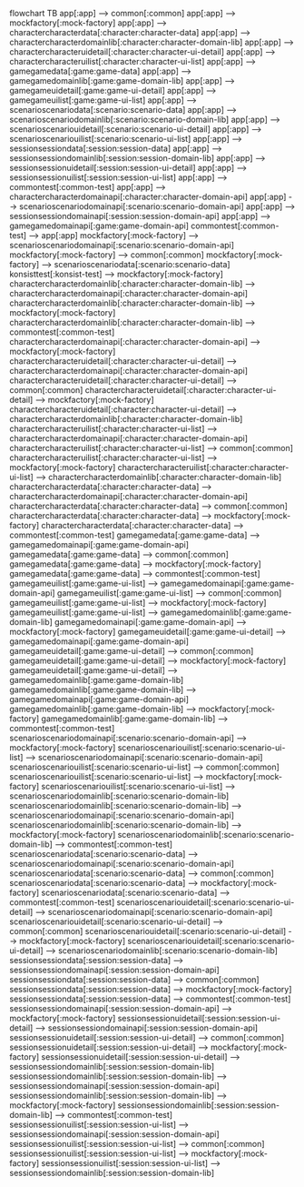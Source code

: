 flowchart TB
  app[:app] --> common[:common]
  app[:app] --> mockfactory[:mock-factory]
  app[:app] --> charactercharacterdata[:character:character-data]
  app[:app] --> charactercharacterdomainlib[:character:character-domain-lib]
  app[:app] --> charactercharacteruidetail[:character:character-ui-detail]
  app[:app] --> charactercharacteruilist[:character:character-ui-list]
  app[:app] --> gamegamedata[:game:game-data]
  app[:app] --> gamegamedomainlib[:game:game-domain-lib]
  app[:app] --> gamegameuidetail[:game:game-ui-detail]
  app[:app] --> gamegameuilist[:game:game-ui-list]
  app[:app] --> scenarioscenariodata[:scenario:scenario-data]
  app[:app] --> scenarioscenariodomainlib[:scenario:scenario-domain-lib]
  app[:app] --> scenarioscenariouidetail[:scenario:scenario-ui-detail]
  app[:app] --> scenarioscenariouilist[:scenario:scenario-ui-list]
  app[:app] --> sessionsessiondata[:session:session-data]
  app[:app] --> sessionsessiondomainlib[:session:session-domain-lib]
  app[:app] --> sessionsessionuidetail[:session:session-ui-detail]
  app[:app] --> sessionsessionuilist[:session:session-ui-list]
  app[:app] --> commontest[:common-test]
  app[:app] --> charactercharacterdomainapi[:character:character-domain-api]
  app[:app] --> scenarioscenariodomainapi[:scenario:scenario-domain-api]
  app[:app] --> sessionsessiondomainapi[:session:session-domain-api]
  app[:app] --> gamegamedomainapi[:game:game-domain-api]
  commontest[:common-test] --> app[:app]
  mockfactory[:mock-factory] --> scenarioscenariodomainapi[:scenario:scenario-domain-api]
  mockfactory[:mock-factory] --> common[:common]
  mockfactory[:mock-factory] --> scenarioscenariodata[:scenario:scenario-data]
  konsisttest[:konsist-test] --> mockfactory[:mock-factory]
  charactercharacterdomainlib[:character:character-domain-lib] --> charactercharacterdomainapi[:character:character-domain-api]
  charactercharacterdomainlib[:character:character-domain-lib] --> mockfactory[:mock-factory]
  charactercharacterdomainlib[:character:character-domain-lib] --> commontest[:common-test]
  charactercharacterdomainapi[:character:character-domain-api] --> mockfactory[:mock-factory]
  charactercharacteruidetail[:character:character-ui-detail] --> charactercharacterdomainapi[:character:character-domain-api]
  charactercharacteruidetail[:character:character-ui-detail] --> common[:common]
  charactercharacteruidetail[:character:character-ui-detail] --> mockfactory[:mock-factory]
  charactercharacteruidetail[:character:character-ui-detail] --> charactercharacterdomainlib[:character:character-domain-lib]
  charactercharacteruilist[:character:character-ui-list] --> charactercharacterdomainapi[:character:character-domain-api]
  charactercharacteruilist[:character:character-ui-list] --> common[:common]
  charactercharacteruilist[:character:character-ui-list] --> mockfactory[:mock-factory]
  charactercharacteruilist[:character:character-ui-list] --> charactercharacterdomainlib[:character:character-domain-lib]
  charactercharacterdata[:character:character-data] --> charactercharacterdomainapi[:character:character-domain-api]
  charactercharacterdata[:character:character-data] --> common[:common]
  charactercharacterdata[:character:character-data] --> mockfactory[:mock-factory]
  charactercharacterdata[:character:character-data] --> commontest[:common-test]
  gamegamedata[:game:game-data] --> gamegamedomainapi[:game:game-domain-api]
  gamegamedata[:game:game-data] --> common[:common]
  gamegamedata[:game:game-data] --> mockfactory[:mock-factory]
  gamegamedata[:game:game-data] --> commontest[:common-test]
  gamegameuilist[:game:game-ui-list] --> gamegamedomainapi[:game:game-domain-api]
  gamegameuilist[:game:game-ui-list] --> common[:common]
  gamegameuilist[:game:game-ui-list] --> mockfactory[:mock-factory]
  gamegameuilist[:game:game-ui-list] --> gamegamedomainlib[:game:game-domain-lib]
  gamegamedomainapi[:game:game-domain-api] --> mockfactory[:mock-factory]
  gamegameuidetail[:game:game-ui-detail] --> gamegamedomainapi[:game:game-domain-api]
  gamegameuidetail[:game:game-ui-detail] --> common[:common]
  gamegameuidetail[:game:game-ui-detail] --> mockfactory[:mock-factory]
  gamegameuidetail[:game:game-ui-detail] --> gamegamedomainlib[:game:game-domain-lib]
  gamegamedomainlib[:game:game-domain-lib] --> gamegamedomainapi[:game:game-domain-api]
  gamegamedomainlib[:game:game-domain-lib] --> mockfactory[:mock-factory]
  gamegamedomainlib[:game:game-domain-lib] --> commontest[:common-test]
  scenarioscenariodomainapi[:scenario:scenario-domain-api] --> mockfactory[:mock-factory]
  scenarioscenariouilist[:scenario:scenario-ui-list] --> scenarioscenariodomainapi[:scenario:scenario-domain-api]
  scenarioscenariouilist[:scenario:scenario-ui-list] --> common[:common]
  scenarioscenariouilist[:scenario:scenario-ui-list] --> mockfactory[:mock-factory]
  scenarioscenariouilist[:scenario:scenario-ui-list] --> scenarioscenariodomainlib[:scenario:scenario-domain-lib]
  scenarioscenariodomainlib[:scenario:scenario-domain-lib] --> scenarioscenariodomainapi[:scenario:scenario-domain-api]
  scenarioscenariodomainlib[:scenario:scenario-domain-lib] --> mockfactory[:mock-factory]
  scenarioscenariodomainlib[:scenario:scenario-domain-lib] --> commontest[:common-test]
  scenarioscenariodata[:scenario:scenario-data] --> scenarioscenariodomainapi[:scenario:scenario-domain-api]
  scenarioscenariodata[:scenario:scenario-data] --> common[:common]
  scenarioscenariodata[:scenario:scenario-data] --> mockfactory[:mock-factory]
  scenarioscenariodata[:scenario:scenario-data] --> commontest[:common-test]
  scenarioscenariouidetail[:scenario:scenario-ui-detail] --> scenarioscenariodomainapi[:scenario:scenario-domain-api]
  scenarioscenariouidetail[:scenario:scenario-ui-detail] --> common[:common]
  scenarioscenariouidetail[:scenario:scenario-ui-detail] --> mockfactory[:mock-factory]
  scenarioscenariouidetail[:scenario:scenario-ui-detail] --> scenarioscenariodomainlib[:scenario:scenario-domain-lib]
  sessionsessiondata[:session:session-data] --> sessionsessiondomainapi[:session:session-domain-api]
  sessionsessiondata[:session:session-data] --> common[:common]
  sessionsessiondata[:session:session-data] --> mockfactory[:mock-factory]
  sessionsessiondata[:session:session-data] --> commontest[:common-test]
  sessionsessiondomainapi[:session:session-domain-api] --> mockfactory[:mock-factory]
  sessionsessionuidetail[:session:session-ui-detail] --> sessionsessiondomainapi[:session:session-domain-api]
  sessionsessionuidetail[:session:session-ui-detail] --> common[:common]
  sessionsessionuidetail[:session:session-ui-detail] --> mockfactory[:mock-factory]
  sessionsessionuidetail[:session:session-ui-detail] --> sessionsessiondomainlib[:session:session-domain-lib]
  sessionsessiondomainlib[:session:session-domain-lib] --> sessionsessiondomainapi[:session:session-domain-api]
  sessionsessiondomainlib[:session:session-domain-lib] --> mockfactory[:mock-factory]
  sessionsessiondomainlib[:session:session-domain-lib] --> commontest[:common-test]
  sessionsessionuilist[:session:session-ui-list] --> sessionsessiondomainapi[:session:session-domain-api]
  sessionsessionuilist[:session:session-ui-list] --> common[:common]
  sessionsessionuilist[:session:session-ui-list] --> mockfactory[:mock-factory]
  sessionsessionuilist[:session:session-ui-list] --> sessionsessiondomainlib[:session:session-domain-lib]
